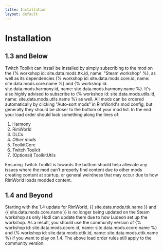 ```yaml
---
title: Installation
layout: default
---
```


# Installation

## 1.3 and Below

Twitch Toolkit can install be installed by simply subscribing to the mod on the
{% workshop id: site.data.mods.ttk.id, name: "Steam workshop" %},
as well as its dependencies
{% workshop id: site.data.mods.core.id, name: site.data.mods.core.name %} and
{% workshop id: site.data.mods.harmony.id, name: site.data.mods.harmony.name %}.
It's also highly advised to subscribe to
{% workshop id: site.data.mods.utils.id, name: site.data.mods.utils.name %}
as well. All mods can be ordered automatically by clicking "Auto-sort mods" in
RimWorld's mod config, but generally they should be closer to the bottom of your
mod list. In the end your load order should look something along the lines of:

1. Harmony
2. RimWorld
3. DLCs
4. *Other mods*
5. ToolkitCore
6. Twitch Toolkit
7. (Optional) ToolkitUtils

Ensuring Twitch Toolkit is towards the bottom should help alleviate any issues
where the mod can't properly find content due to other mods creating content at
startup, or general weirdness that may occur due to how RimWorld loads modded
content.

## 1.4 and Beyond

Starting with the 1.4 update for RimWorld, {{ site.data.mods.ttk.name }} and
{{ site.data.mods.core.name }} is no longer being updated on the Steam workshop
as only Hodl can update them due to how Ludeon set up the workshop. As a result,
you should use the community version of
{% workshop id: site.data.mods.ccore.id, name: site.data.mods.ccore.name %} and
{% workshop id: site.data.mods.cttk.id, name: site.data.mods.cttk.name %} if you
want to play on 1.4. The above load order rules still apply to the community
version.

